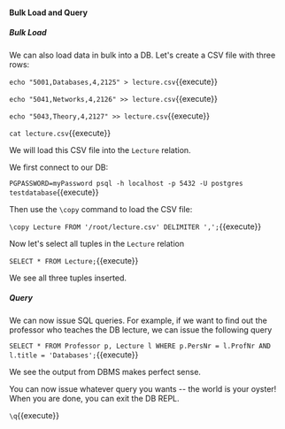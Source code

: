 
#### Bulk Load and Query

##### Bulk Load

We can also load data in bulk into a DB. Let's create a CSV
file with three rows:

``echo "5001,Databases,4,2125" > lecture.csv``{{execute}}

``echo "5041,Networks,4,2126" >> lecture.csv``{{execute}}

``echo "5043,Theory,4,2127" >> lecture.csv``{{execute}}

``cat lecture.csv``{{execute}}

We will load this CSV file into the `Lecture` relation.

We first connect to our DB:

``PGPASSWORD=myPassword psql -h localhost -p 5432 -U postgres testdatabase``{{execute}}

Then use the `\copy` command to load the CSV file:

``\copy Lecture FROM '/root/lecture.csv' DELIMITER ',';``{{execute}}

Now let's select all tuples in the `Lecture` relation

``SELECT * FROM Lecture;``{{execute}}

We see all three tuples inserted.

##### Query

We can now issue SQL queries. For example, if we want to find out
the professor who teaches the DB lecture, we can issue the
following query

``SELECT * FROM Professor p, Lecture l WHERE p.PersNr = l.ProfNr AND l.title = 'Databases';``{{execute}}

We see the output from DBMS makes perfect sense.

You can now issue whatever query you wants -- the world is your oyster!
When you are done, you can exit the DB REPL.

``\q``{{execute}}
